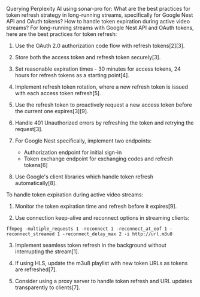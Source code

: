Querying Perplexity AI using sonar-pro for: What are the best practices for token refresh strategy in long-running streams, specifically for Google Nest API and OAuth tokens? How to handle token expiration during active video streams?
For long-running streams with Google Nest API and OAuth tokens, here are the best practices for token refresh:

1. Use the OAuth 2.0 authorization code flow with refresh tokens[2][3].

2. Store both the access token and refresh token securely[3].

3. Set reasonable expiration times - 30 minutes for access tokens, 24 hours for refresh tokens as a starting point[4].

4. Implement refresh token rotation, where a new refresh token is issued with each access token refresh[5].

5. Use the refresh token to proactively request a new access token before the current one expires[3][9].

6. Handle 401 Unauthorized errors by refreshing the token and retrying the request[3].

7. For Google Nest specifically, implement two endpoints:
   - Authorization endpoint for initial sign-in
   - Token exchange endpoint for exchanging codes and refresh tokens[6]

8. Use Google's client libraries which handle token refresh automatically[8].

To handle token expiration during active video streams:

1. Monitor the token expiration time and refresh before it expires[9].

2. Use connection keep-alive and reconnect options in streaming clients:

```
ffmpeg -multiple_requests 1 -reconnect 1 -reconnect_at_eof 1 -reconnect_streamed 1 -reconnect_delay_max 2 -i http://url.m3u8
```

3. Implement seamless token refresh in the background without interrupting the stream[1].

4. If using HLS, update the m3u8 playlist with new token URLs as tokens are refreshed[7].

5. Consider using a proxy server to handle token refresh and URL updates transparently to clients[7].